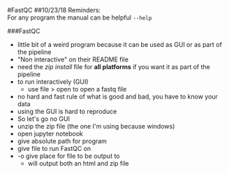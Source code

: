 #FastQC
##10/23/18
Reminders:  
For any program the manual can be helpful `--help`  

###FastQC
- little bit of a weird program because it can be used as GUI or as part of the pipeline
- "Non interactive" on their README file
- need the *zip install* file for **all platforms** if you want it as part of the pipeline
- to run interactively (GUI)
	- use file > open to open a fastq file
- no hard and fast rule of what is good and bad, you have to know your data
- using the GUI is hard to reproduce
- So let's go no GUI
- unzip the zip file (the one I'm using because windows)
- open jupyter notebook
- give absolute path for program
- give file to run FastQC on
- -o give place for file to be output to 
	- will output both an html and zip file



